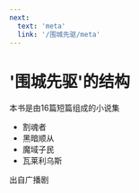 ```yaml
---
next:
  text: 'meta'
  link: '/围城先驱/meta'
---
```


# '围城先驱'的结构

本书是由16篇短篇组成的小说集

+ 割魂者
+ 黑暗顺从
+ 魔域子民
+ 瓦莱利乌斯

出自广播剧
